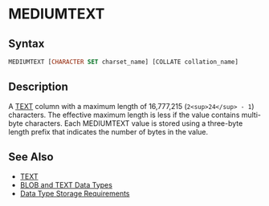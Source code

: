 # MEDIUMTEXT

## Syntax

```sql
MEDIUMTEXT [CHARACTER SET charset_name] [COLLATE collation_name]
```

## Description

A [TEXT](/columns-storage-engines-and-plugins/data-types/string-data-types/text/) column with a 
maximum length of 16,777,215 (`2<sup>24</sup> - 1`)
characters.  The effective maximum length is less if the value
contains multi-byte characters. Each MEDIUMTEXT value is stored using
a three-byte length prefix that indicates the number of bytes in the
value.

## See Also

- [TEXT](/columns-storage-engines-and-plugins/data-types/string-data-types/text/)
- [BLOB and TEXT Data Types](/columns-storage-engines-and-plugins/data-types/string-data-types/blob-and-text-data-types/)
- [Data Type Storage Requirements](/columns-storage-engines-and-plugins/data-types/data-type-storage-requirements/)
